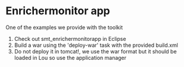 Enrichermonitor app
====================

One of the examples we provide with the toolkit

1) Check out smt_enrichermonitorapp in Eclipse
2) Build a war using the 'deploy-war' task with the provided build.xml
3) Do not deploy it in tomcat!, we use the war format but it should be loaded in Lou so use the application manager